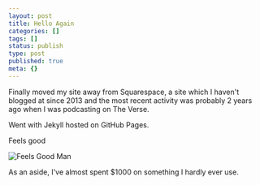 ```yaml
---
layout: post
title: Hello Again
categories: []
tags: []
status: publish
type: post
published: true
meta: {}
---
```

Finally moved my site away from Squarespace, a site which I haven't blogged at since 2013 and the most recent activity was probably 2 years ago when I was podcasting on The Verse.

Went with Jekyll hosted on GitHub Pages.

Feels good

![Feels Good Man](http://i2.kym-cdn.com/entries/icons/original/000/000/142/feelsgood.jpg)

As an aside, I've almost spent $1000 on something I hardly ever use.
